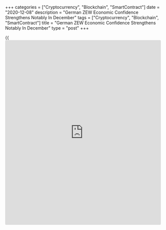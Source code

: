 +++
categories = ["Cryptocurrency", "Blockchain", "SmartContract"]
date = "2020-12-08"
description = "German ZEW Economic Confidence Strengthens Notably In December"
tags = ["Cryptocurrency", "Blockchain", "SmartContract"]
title = "German ZEW Economic Confidence Strengthens Notably In December"
type = "post"
+++

{{<iframe id="large-banner" src="https://www.bounty.group/#slide=5.0" width="100%" height="600" scrolling="no" style="border: 0px solid rgb(216, 221, 230); border-radius: 3px;">}}

German economic confidence improved notably in December after the
announcement of forthcoming Covid-19 vaccine approvals, survey results
from the ZEW - Leibniz Centre for European Economic Research showed on
Tuesday.

The ZEW Indicator of Economic Sentiment climbed more-than-expected to
55.0 in December from 39.0 in the previous month.

The score was expected to advance to 45.5. Economic expectations have
largely recovered from the sharp decline posted in November.

Sentiment improved in December despite the still high numbers of new
[coronavirus][1] infections. This is most likely due to the announced
forthcoming Covid-19 vaccine approvals, ZEW President Achim Wambach
said.

However, the current situation index dropped to -66.5 from -64.3 in
November. This was the second consecutive fall. Economists had forecast
the indicator to fall to 66.0.

The financial market experts' sentiment concerning the economic
development of the euro area improved even more significantly than for
Germany, bringing the indicator to 54.4 points in December, up from 32.8
in the previous month, ZEW said.

At the same time, the indicator for the current economic situation in
the currency bloc gained only 0.7 points to minus 75.7 points in
December, data showed.

Data released by Eurostat showed that the euro area [economy][2] logged
its biggest growth on record in the third quarter driven by household
spending, investment and exports.

Eurozone gross domestic product grew 12.5 percent sequentially,
reversing the 11.7 percent fall in the second quarter. Germany's GDP was
up 8.5 percent in the third quarter.

For comments and feedback [contact](https://www.playgroundfx.com/contact/): editorial@rtt[news](https://www.letsplayfx.com/blog/forex-news-website/).com

[Economic News][2]

 **What parts of the world are seeing the best (and worst) economic
performances lately? Click[here][3] to check out our [Econ Scorecard][3]
and find out! See up-to-the-moment [ranking](https://www.playgroundfx.com/blog/crypto-exchange-ranking/)s for the best and worst
performers in [GDP][4], [unemployment rate][5], [inflation][6] and much
more.**

   1. www.rtt[news](https://www.letsplayfx.com/blog/forex-news-website/).com/list/coronavirus.aspx
   2. www.rtt[news](https://www.letsplayfx.com/blog/forex-news-website/).com/Content/EconomicNews.aspx
   3. www.rtt[news](https://www.letsplayfx.com/blog/forex-news-website/).com/economic-scorecard/world-rank/industrial-production/highest-performance.aspx
   4. www.rtt[news](https://www.letsplayfx.com/blog/forex-news-website/).com/economic-scorecard/world-rank/GDP/highest-performance.aspx
   5. www.rtt[news](https://www.letsplayfx.com/blog/forex-news-website/).com/economic-scorecard/world-rank/unemployment-rate/lowest-performance.aspx
   6. www.rtt[news](https://www.letsplayfx.com/blog/forex-news-website/).com/economic-scorecard/world-rank/CPI/highest-performance.aspx